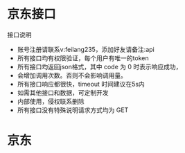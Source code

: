 
# 京东接口

接口说明
* 账号注册请联系v:feilang235，添加好友请备注:api
* 所有接口均有权限验证，每个用户有唯一的token
* 所有接口均返回json格式，其中 code 为 0 时表示响应成功，
* 会增加调用次数。否则不会影响调用量。
* 所有接口响应都很快，timeout 时间建议在5s内
* 如需其他接口和数据，可定制开发
* 内部使用，侵权联系删除
* 所有接口没有特殊说明请求方式均为 GET

# 京东